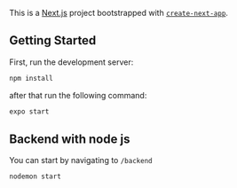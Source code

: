 This is a [Next.js](https://nextjs.org/) project bootstrapped with [`create-next-app`](https://github.com/vercel/next.js/tree/canary/packages/create-next-app).

## Getting Started

First, run the development server:

```bash
npm install
```

after that run the following command:

```bash
expo start
```

## Backend with node js

You can start by navigating to `/backend`

```bash
nodemon start
```

```

```
